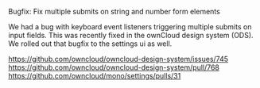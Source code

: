 Bugfix: Fix multiple submits on string and number form elements

We had a bug with keyboard event listeners triggering multiple submits on input fields.
This was recently fixed in the ownCloud design system (ODS). We rolled out that bugfix
to the settings ui as well.

https://github.com/owncloud/owncloud-design-system/issues/745
https://github.com/owncloud/owncloud-design-system/pull/768
https://github.com/owncloud/mono/settings/pulls/31
